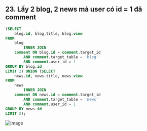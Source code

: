 ## 23. Lấy 2 blog, 2 news mà user có id = 1 đã comment
```sql
(SELECT 
    blog.id, blog.title, blog.view
FROM
    blog
        INNER JOIN
    comment ON blog.id = comment.target_id
        AND comment.target_table = 'blog'
        AND comment.user_id = 1
GROUP BY blog.id
LIMIT 2) UNION (SELECT 
    news.id, news.title, news.view
FROM
    news
        INNER JOIN
    comment ON news.id = comment.target_id
        AND comment.target_table = 'news'
        AND comment.user_id = 1
GROUP BY news.id
LIMIT 2);
```
![image](https://user-images.githubusercontent.com/40168893/42310619-180e08e2-8066-11e8-8224-3fd690cd3d36.png)